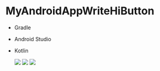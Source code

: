 # MyAndroidAppWriteHiButton

- Gradle
- Android Studio
- Kotlin

  <img src="img/Captura de Tela 2024-07-02 às 13.50.20.png">

  <img src="img/Captura de Tela 2024-07-02 às 13.51.20.png">

  <img src="img/Captura de Tela 2024-07-02 às 13.51.22.png">
